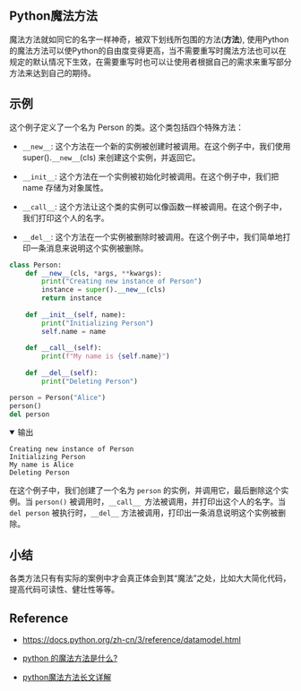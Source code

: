 ## Python魔法方法
魔法方法就如同它的名字一样神奇，被双下划线所包围的方法(__方法__), 使用Python的魔法方法可以使Python的自由度变得更高，当不需要重写时魔法方法也可以在规定的默认情况下生效，在需要重写时也可以让使用者根据自己的需求来重写部分方法来达到自己的期待。

## 示例
这个例子定义了一个名为 Person 的类。这个类包括四个特殊方法：

- `__new__`: 这个方法在一个新的实例被创建时被调用。在这个例子中，我们使用 super().`__new__`(cls) 来创建这个实例，并返回它。

- `__init__`: 这个方法在一个实例被初始化时被调用。在这个例子中，我们把 name 存储为对象属性。

- `__call__`: 这个方法让这个类的实例可以像函数一样被调用。在这个例子中，我们打印这个人的名字。
- `__del__`: 这个方法在一个实例被删除时被调用。在这个例子中，我们简单地打印一条消息来说明这个实例被删除。

```python
class Person:
    def __new__(cls, *args, **kwargs):
        print("Creating new instance of Person")
        instance = super().__new__(cls)
        return instance
    
    def __init__(self, name):
        print("Initializing Person")
        self.name = name
        
    def __call__(self):
        print(f"My name is {self.name}")
        
    def __del__(self):
        print("Deleting Person")

person = Person("Alice")
person()
del person
```

<details open>
<summary> 输出 </summary>

```shell
Creating new instance of Person
Initializing Person
My name is Alice
Deleting Person
```
</details>

在这个例子中，我们创建了一个名为 `person` 的实例，并调用它，最后删除这个实例。当 `person()` 被调用时，`__call__ `方法被调用，并打印出这个人的名字。当 `del person` 被执行时，`__del__` 方法被调用，打印出一条消息说明这个实例被删除。

## 小结

各类方法只有有实际的案例中才会真正体会到其“魔法”之处，比如大大简化代码，提高代码可读性、健壮性等等。

## Reference

- https://docs.python.org/zh-cn/3/reference/datamodel.html

- [python 的魔法方法是什么?](https://zhuanlan.zhihu.com/p/38347855)

- [python魔法方法长文详解](https://segmentfault.com/a/1190000040286979)


